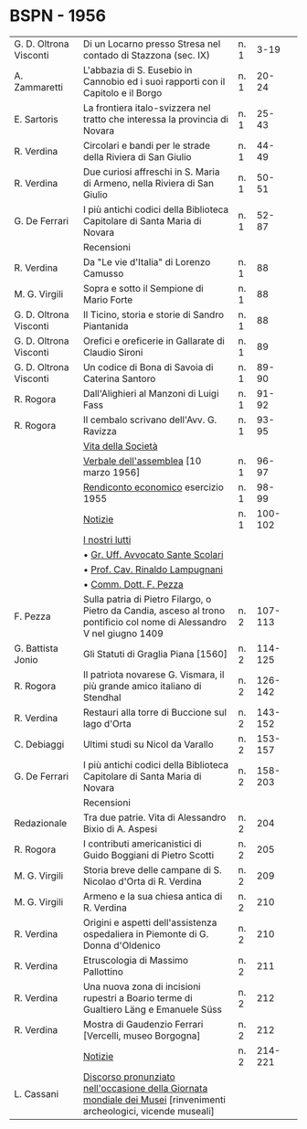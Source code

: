 # BSPN - 1956

<table>
    <tr>
        <td>G. D. Oltrona Visconti</td>
        <td>Di un Locarno presso Stresa nel contado di Stazzona (sec. IX)</td>
        <td>n. 1</td>
        <td>3-19</td>
        <td></td>
    </tr>
    <tr>
        <td>A. Zammaretti</td>
        <td>L'abbazia di S. Eusebio in Cannobio ed i suoi rapporti con il Capitolo e il Borgo</td>
        <td>n. 1</td>
        <td>20-24</td>
        <td></td>
    </tr>
    <tr>
        <td>E. Sartoris</td>
        <td>La frontiera italo-svizzera nel tratto che interessa la provincia di Novara</td>
        <td>n. 1</td>
        <td>25-43</td>
        <td></td>
    </tr>
    <tr>
        <td>R. Verdina</td>
        <td>Circolari e bandi per le strade della Riviera di San Giulio</td>
        <td>n. 1</td>
        <td>44-49</td>
        <td></td>
    </tr>
    <tr>
        <td>R. Verdina</td>
        <td>Due curiosi affreschi in S. Maria di Armeno, nella Riviera di San Giulio</td>
        <td>n. 1</td>
        <td>50-51</td>
        <td></td>
    </tr>
    <tr>
        <td>G. De Ferrari</td>
        <td>I pi&ugrave; antichi codici della Biblioteca Capitolare di Santa Maria di Novara</td>
        <td>n. 1</td>
        <td>52-87</td>
        <td></td>
    </tr>
    <tr>
        <td></td>
        <td>Recensioni</td>
        <td></td>
        <td></td>
        <td></td>
    </tr>
    <tr>
        <td>R. Verdina</td>
        <td>Da "Le vie d'Italia" di Lorenzo Camusso</td>
        <td>n. 1</td>
        <td>88</td>
        <td></td>
    </tr>
    <tr>
        <td>M. G. Virgili</td>
        <td>Sopra e sotto il Sempione di Mario Forte</td>
        <td>n. 1</td>
        <td>88</td>
        <td></td>
    </tr>
    <tr>
        <td>G. D. Oltrona Visconti</td>
        <td>Il Ticino, storia e storie di Sandro Piantanida</td>
        <td>n. 1</td>
        <td>88</td>
        <td></td>
    </tr>
    <tr>
        <td>G. D. Oltrona Visconti</td>
        <td>Orefici e oreficerie in Gallarate di Claudio Sironi</td>
        <td>n. 1</td>
        <td>89</td>
        <td></td>
    </tr>
    <tr>
        <td>G. D. Oltrona Visconti</td>
        <td>Un codice di Bona di Savoia di Caterina Santoro</td>
        <td>n. 1</td>
        <td>89-90</td>
        <td></td>
    </tr>
    <tr>
        <td>R. Rogora</td>
        <td>Dall'Alighieri al Manzoni di Luigi Fass</td>
        <td>n. 1</td>
        <td>91-92</td>
        <td></td>
    </tr>
    <tr>
        <td>R. Rogora</td>
        <td>Il cembalo scrivano dell'Avv. G. Ravizza</td>
        <td>n. 1</td>
        <td>93-95</td>
        <td></td>
    </tr>
    <tr>
        <td></td>
        <td><a href="http://www.ssno.it/BSPNo/bspn_vita56.html#560">Vita della Societ&agrave;</a></td>
        <td></td>
        <td></td>
        <td></td>
    </tr>
    <tr>
        <td></td>
        <td><a href="http://www.ssno.it/BSPNo/bspn_vita56.html#561">Verbale dell'assemblea</a> [10 marzo 1956]</td>
        <td>n. 1</td>
        <td>96-97</td>
        <td></td>
    </tr>
    <tr>
        <td></td>
        <td><a href="http://www.ssno.it/BSPNo/bspn_vita56.html#562">Rendiconto economico</a> esercizio 1955</td>
        <td>n. 1</td>
        <td>98-99</td>
        <td></td>
    </tr>
    <tr>
        <td></td>
        <td><a href="http://www.ssno.it/BSPNo/bspn_vita56.html#563">Notizie</a></td>
        <td>n. 1</td>
        <td>100-102</td>
        <td></td>
    </tr>
    <tr>
        <td></td>
        <td><a href="http://www.ssno.it/BSPNo/bspn_vita56.html#564">I nostri lutti</a></td>
        <td></td>
        <td></td>
        <td></td>
    </tr>
    <tr>
        <td></td>
        <td>&bullet; <a href="http://www.ssno.it/BSPNo/bspn_vita56.html#564-1">Gr. Uff. Avvocato Sante Scolari</a></td>
        <td></td>
        <td></td>
        <td></td>
    </tr>
    <tr>
        <td></td>
        <td>&bullet; <a href="http://www.ssno.it/BSPNo/bspn_vita56.html#564-2">Prof. Cav. Rinaldo Lampugnani</a></td>
        <td></td>
        <td></td>
        <td></td>
    </tr>
    <tr>
        <td></td>
        <td>&bullet; <a href="http://www.ssno.it/BSPNo/bspn_vita56.html#564-3">Comm. Dott. F. Pezza</a></td>
        <td></td>
        <td></td>
        <td></td>
    </tr>
    <tr>
        <td>F. Pezza</td>
        <td>Sulla patria di Pietro Filargo, o Pietro da Candia, asceso al trono pontificio col nome di Alessandro V nel
            giugno 1409
        </td>
        <td>n. 2</td>
        <td>107-113</td>
        <td></td>
    </tr>
    <tr>
        <td>G. Battista Jonio</td>
        <td>Gli Statuti di Graglia Piana [1560]</td>
        <td>n. 2</td>
        <td>114-125</td>
        <td></td>
    </tr>
    <tr>
        <td>R. Rogora</td>
        <td>Il patriota novarese G. Vismara, il pi&ugrave; grande amico italiano di Stendhal</td>
        <td>n. 2</td>
        <td>126-142</td>
        <td></td>
    </tr>
    <tr>
        <td>R. Verdina</td>
        <td>Restauri alla torre di Buccione sul lago d'Orta</td>
        <td>n. 2</td>
        <td>143-152</td>
        <td></td>
    </tr>
    <tr>
        <td>C. Debiaggi</td>
        <td>Ultimi studi su Nicol da Varallo</td>
        <td>n. 2</td>
        <td>153-157</td>
        <td></td>
    </tr>
    <tr>
        <td>G. De Ferrari</td>
        <td>I pi&ugrave; antichi codici della Biblioteca Capitolare di Santa Maria di Novara</td>
        <td>n. 2</td>
        <td>158-203</td>
        <td></td>
    </tr>
    <tr>
        <td></td>
        <td>Recensioni</td>
        <td></td>
        <td></td>
        <td></td>
    </tr>
    <tr>
        <td>Redazionale</td>
        <td>Tra due patrie. Vita di Alessandro Bixio di A. Aspesi</td>
        <td>n. 2</td>
        <td>204</td>
        <td></td>
    </tr>
    <tr>
        <td>R. Rogora</td>
        <td>I contributi americanistici di Guido Boggiani di Pietro Scotti</td>
        <td>n. 2</td>
        <td>205</td>
        <td></td>
    </tr>
    <tr>
        <td>M. G. Virgili</td>
        <td>Storia breve delle campane di S. Nicolao d'Orta di R. Verdina</td>
        <td>n. 2</td>
        <td>209</td>
        <td></td>
    </tr>
    <tr>
        <td>M. G. Virgili</td>
        <td>Armeno e la sua chiesa antica di R. Verdina</td>
        <td>n. 2</td>
        <td>210</td>
        <td></td>
    </tr>
    <tr>
        <td>R. Verdina</td>
        <td>Origini e aspetti dell'assistenza ospedaliera in Piemonte di G. Donna d'Oldenico</td>
        <td>n. 2</td>
        <td>210</td>
        <td></td>
    </tr>
    <tr>
        <td>R. Verdina</td>
        <td>Etruscologia di Massimo Pallottino</td>
        <td>n. 2</td>
        <td>211</td>
        <td></td>
    </tr>
    <tr>
        <td>R. Verdina</td>
        <td>Una nuova zona di incisioni rupestri a Boario terme di Gualtiero L&auml;ng e Emanuele S&uuml;ss</td>
        <td>n. 2</td>
        <td>212</td>
        <td></td>
    </tr>
    <tr>
        <td>R. Verdina</td>
        <td>Mostra di Gaudenzio Ferrari [Vercelli, museo Borgogna]</td>
        <td>n. 2</td>
        <td>212</td>
        <td></td>
    </tr>
    <tr>
        <td></td>
        <td><a href="http://www.ssno.it/BSPNo/bspn_vita56.html#56-2">Notizie</a></td>
        <td>n. 2</td>
        <td>214-221</td>
        <td></td>
    </tr>
    <tr>
        <td>L. Cassani</td>
        <td><a href="http://www.ssno.it/SSN/ssn_attiv_561111.html">Discorso pronunziato nell'occasione della Giornata
            mondiale dei Musei</a> [rinvenimenti archeologici, vicende museali]
        </td>
        <td></td>
        <td></td>
        <td></td>
    </tr>
</table>